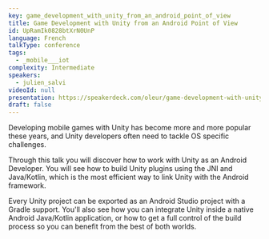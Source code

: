 ```yaml
---
key: game_development_with_unity_from_an_android_point_of_view
title: Game Development with Unity from an Android Point of View
id: UpRamIk0828btXrN0UnP
language: French
talkType: conference
tags:
  - _mobile___iot
complexity: Intermediate
speakers:
  - julien_salvi
videoId: null
presentation: https://speakerdeck.com/oleur/game-development-with-unity-from-an-android-point-of-view-at-devfestnantes
draft: false
---
```

Developing mobile games with Unity has become more and more popular these years, and Unity developers often need to tackle OS specific challenges.

Through this talk you will discover how to work with Unity as an Android Developer. You will see how to build Unity plugins using the JNI and Java/Kotlin, which is the most efficient way to link Unity with the Android framework.

Every Unity project can be exported as an Android Studio project with a Gradle support. You'll also see how you can integrate Unity inside a native Android Java/Kotlin application, or how to get a full control of the build process so you can benefit from the best of both worlds.